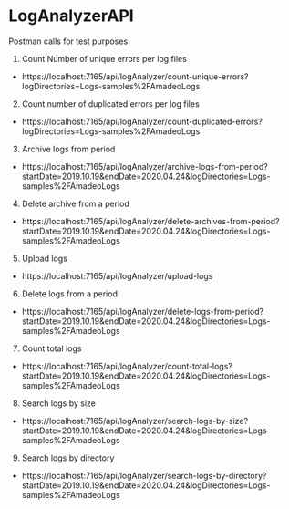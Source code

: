 # LogAnalyzerAPI

Postman calls for test purposes

1. Count Number of unique errors per log files

- https://localhost:7165/api/logAnalyzer/count-unique-errors?logDirectories=Logs-samples%2FAmadeoLogs

2. Count number of duplicated errors per log files

- https://localhost:7165/api/logAnalyzer/count-duplicated-errors?logDirectories=Logs-samples%2FAmadeoLogs

3.  Archive logs from period

- https://localhost:7165/api/logAnalyzer/archive-logs-from-period?startDate=2019.10.19&endDate=2020.04.24&logDirectories=Logs-samples%2FAmadeoLogs

4. Delete archive from a period

- https://localhost:7165/api/logAnalyzer/delete-archives-from-period?startDate=2019.10.19&endDate=2020.04.24&logDirectories=Logs-samples%2FAmadeoLogs

5. Upload logs

- https://localhost:7165/api/logAnalyzer/upload-logs

6. Delete logs from a period

- https://localhost:7165/api/logAnalyzer/delete-logs-from-period?startDate=2019.10.19&endDate=2020.04.24&logDirectories=Logs-samples%2FAmadeoLogs

7. Count total logs

- https://localhost:7165/api/logAnalyzer/count-total-logs?startDate=2019.10.19&endDate=2020.04.24&logDirectories=Logs-samples%2FAmadeoLogs

8. Search logs by size

- https://localhost:7165/api/logAnalyzer/search-logs-by-size?startDate=2019.10.19&endDate=2020.04.24&logDirectories=Logs-samples%2FAmadeoLogs

9. Search logs by directory

- https://localhost:7165/api/logAnalyzer/search-logs-by-directory?startDate=2019.10.19&endDate=2020.04.24&logDirectories=Logs-samples%2FAmadeoLogs